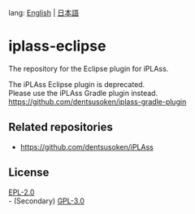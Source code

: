 lang: [English](./README-EN.md) | [日本語](./README.md)

# iplass-eclipse
The repository for the Eclipse plugin for iPLAss.

The iPLAss Eclipse plugin is deprecated.  
Please use the iPLAss Gradle plugin instead.  
https://github.com/dentsusoken/iplass-gradle-plugin 

## Related repositories

* <https://github.com/dentsusoken/iPLAss>

## License
[EPL-2.0](http://www.eclipse.org/legal/epl-2.0)  
\- (Secondary) [GPL-3.0](https://www.gnu.org/licenses/gpl.html)

